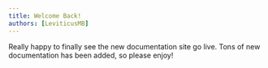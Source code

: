 ```yaml
---
title: Welcome Back!
authors: [LeviticusMB]
---
```


Really happy to finally see the new documentation site go live. Tons of new documentation has been added, so please
enjoy!
